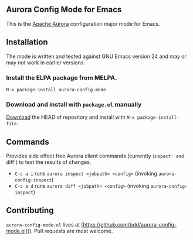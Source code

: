 Aurora Config Mode for Emacs
----------------------------
This is the [Apache Aurora](https://aurora.incubator.apache.org/) configuration
major mode for Emacs.

Installation
------------
The mode is written and tested against GNU Emacs version 24 and may or may not
work in earlier versions.

### Install the ELPA package from MELPA.

`M-x package-install aurora-config-mode`

### Download and install with `package.el` manually
[Download](https://github.com/bdd/aurora-config.el/archive/master.zip) the
HEAD of repository and install with `M-x package-install-file`.

Commands
--------
Provides side effect free Aurora client commands (currently `inspect' and
`diff') to test the results of changes.

  - `C-c a i` runs `aurora inspect <jobpath> <config>` (invoking `aurora-config-inspect`)
  - `C-c a d` runs `aurora diff <jobpath> <config>` (invoking `aurora-config-inspect`)

Contributing
------------
`aurora-config-mode.el` lives at [https://github.com/bdd/aurora-config-mode.el]().
Pull requests are most welcome.
